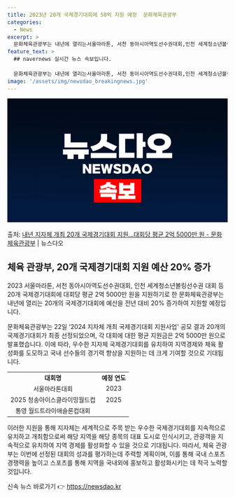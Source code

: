 ```yaml
---
title: 2023년 20개 국제경기대회에 50억 지원 예정  문화체육관광부
categories:
  - News
excerpt: >
  문화체육관광부는 내년에 열리는서울마라톤, 서천 동아시아역도선수권대회,인천 세계청소년볼링선수권 대회 등 20개…
feature_text: >
  ## navernews 실시간 뉴스 속보입니다.

  문화체육관광부는 내년에 열리는서울마라톤, 서천 동아시아역도선수권대회,인천 세계청소년볼링선수권 대회 등 20개…
image: '/assets/img/newsdao_breakingnews.jpg'
---
```


![뉴스다오 속보](/assets/img/newsdao_breakingnews.jpg)

<p>출처: <a href="https://newsdao.kr/2870" rel="dofollow">내년 지자체 개최 20개 국제경기대회 지원…대회당 평균 2억 5000만 원 - 문화체육관광부</a> | 뉴스다오</p>

<h2 data-ke-size="size26">체육 관광부, 20개 국제경기대회 지원 예산 20% 증가</h2>
<p data-ke-size="size16">2023 서울마라톤, 서천 동아시아역도선수권대회, 인천 세계청소년볼링선수권 대회 등 20개 국제경기대회에 대회당 평균 2억 5000만 원을 지원하기로 한 문화체육관광부는 내년에 열리는 20개의 국제경기대회에 예산을 전년 대비 20% 증가하여 지원할 예정입니다.</p>

<p data-ke-size="size16">문화체육관광부는 22일 ‘2024 지자체 개최 국제경기대회 지원사업' 공모 결과 20개의 국제경기대회가 최종 선정되었으며, 각 대회에 대한 평균 지원금은 2억 5000만 원으로 발표했습니다. 이에 따라, 우수한 지자체 국제경기대회를 유치하여 지역경제와 체육 활성화를 도모하고 국내 선수들의 경기력 향상을 지원하는 데 크게 기여할 것으로 기대됩니다.</p>

<table>
  <tr>
    <td style="text-align: center; height: 17px;"><b>대회명</b></td>
    <td style="text-align: center; height: 17px;"><b>예정 연도</b></td>
  </tr>
  <tr>
    <td style="text-align: center; height: 17px;">서울마라톤대회</td>
    <td style="text-align: center; height: 17px;">2023</td>
  </tr>
  <tr>
    <td style="text-align: center; height: 17px;">2025 청송아이스클라이밍월드컵</td>
    <td style="text-align: center; height: 17px;">2025</td>
  </tr>
  <tr>
    <td style="text-align: center; height: 17px;">통영 월드트라이애슬론컵대회</td>
    <td style="text-align: center; height: 17px;"></td>
  </tr>
</table>

<p data-ke-size="size16">이러한 지원을 통해 지자체는 세계적으로 주목 받는 우수한 국제경기대회를 지속적으로 유치하고 개최함으로써 해당 지역을 해당 종목의 대표 도시로 인식시키고, 관광객을 지속적으로 유치하여 지역 경제를 활성화할 수 있을 것으로 기대됩니다. 따라서, 체육 관광부는 이번에 선정된 대회의 성과를 평가하는데 주력할 계획이며, 이를 통해 국내 스포츠 경쟁력을 높이고 스포츠를 통해 지역을 국내외에 홍보하고 활성화시키는 데 적극 노력할 것입니다.</p> 

신속 뉴스 바로가기 👉 <a href="https://newsdao.kr" rel="dofollow">https://newsdao.kr</a>


